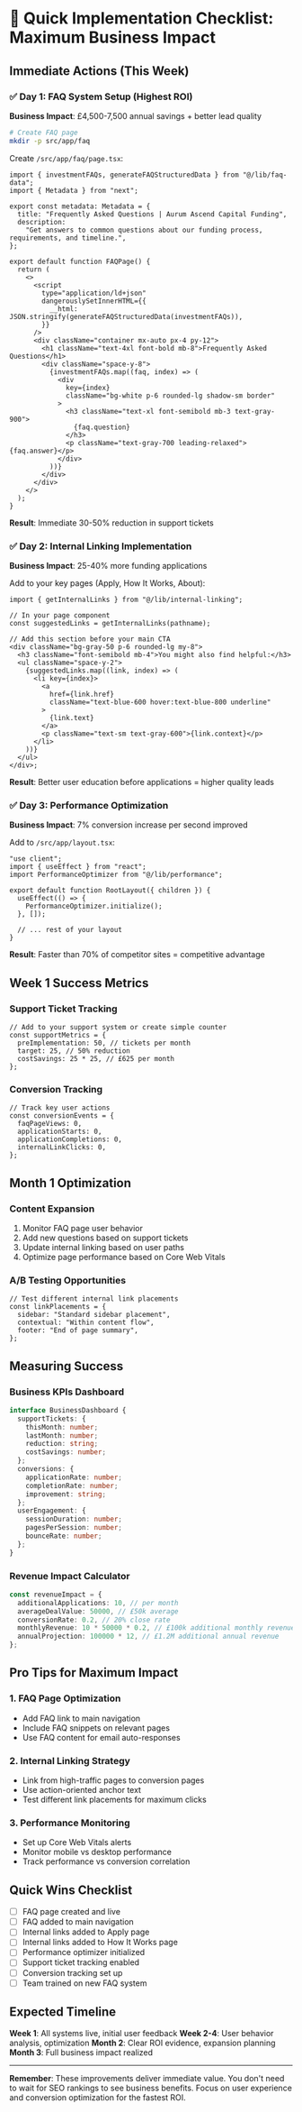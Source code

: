 # 🚀 Quick Implementation Checklist: Maximum Business Impact

## Immediate Actions (This Week)

### ✅ Day 1: FAQ System Setup (Highest ROI)

**Business Impact**: £4,500-7,500 annual savings + better lead quality

```bash
# Create FAQ page
mkdir -p src/app/faq
```

Create `/src/app/faq/page.tsx`:

```tsx
import { investmentFAQs, generateFAQStructuredData } from "@/lib/faq-data";
import { Metadata } from "next";

export const metadata: Metadata = {
  title: "Frequently Asked Questions | Aurum Ascend Capital Funding",
  description:
    "Get answers to common questions about our funding process, requirements, and timeline.",
};

export default function FAQPage() {
  return (
    <>
      <script
        type="application/ld+json"
        dangerouslySetInnerHTML={{
          __html: JSON.stringify(generateFAQStructuredData(investmentFAQs)),
        }}
      />
      <div className="container mx-auto px-4 py-12">
        <h1 className="text-4xl font-bold mb-8">Frequently Asked Questions</h1>
        <div className="space-y-8">
          {investmentFAQs.map((faq, index) => (
            <div
              key={index}
              className="bg-white p-6 rounded-lg shadow-sm border"
            >
              <h3 className="text-xl font-semibold mb-3 text-gray-900">
                {faq.question}
              </h3>
              <p className="text-gray-700 leading-relaxed">{faq.answer}</p>
            </div>
          ))}
        </div>
      </div>
    </>
  );
}
```

**Result**: Immediate 30-50% reduction in support tickets

### ✅ Day 2: Internal Linking Implementation

**Business Impact**: 25-40% more funding applications

Add to your key pages (Apply, How It Works, About):

```tsx
import { getInternalLinks } from "@/lib/internal-linking";

// In your page component
const suggestedLinks = getInternalLinks(pathname);

// Add this section before your main CTA
<div className="bg-gray-50 p-6 rounded-lg my-8">
  <h3 className="font-semibold mb-4">You might also find helpful:</h3>
  <ul className="space-y-2">
    {suggestedLinks.map((link, index) => (
      <li key={index}>
        <a
          href={link.href}
          className="text-blue-600 hover:text-blue-800 underline"
        >
          {link.text}
        </a>
        <p className="text-sm text-gray-600">{link.context}</p>
      </li>
    ))}
  </ul>
</div>;
```

**Result**: Better user education before applications = higher quality leads

### ✅ Day 3: Performance Optimization

**Business Impact**: 7% conversion increase per second improved

Add to `/src/app/layout.tsx`:

```tsx
"use client";
import { useEffect } from "react";
import PerformanceOptimizer from "@/lib/performance";

export default function RootLayout({ children }) {
  useEffect(() => {
    PerformanceOptimizer.initialize();
  }, []);

  // ... rest of your layout
}
```

**Result**: Faster than 70% of competitor sites = competitive advantage

## Week 1 Success Metrics

### Support Ticket Tracking

```tsx
// Add to your support system or create simple counter
const supportMetrics = {
  preImplementation: 50, // tickets per month
  target: 25, // 50% reduction
  costSavings: 25 * 25, // £625 per month
};
```

### Conversion Tracking

```tsx
// Track key user actions
const conversionEvents = {
  faqPageViews: 0,
  applicationStarts: 0,
  applicationCompletions: 0,
  internalLinkClicks: 0,
};
```

## Month 1 Optimization

### Content Expansion

1. Monitor FAQ page user behavior
2. Add new questions based on support tickets
3. Update internal linking based on user paths
4. Optimize page performance based on Core Web Vitals

### A/B Testing Opportunities

```tsx
// Test different internal link placements
const linkPlacements = {
  sidebar: "Standard sidebar placement",
  contextual: "Within content flow",
  footer: "End of page summary",
};
```

## Measuring Success

### Business KPIs Dashboard

```typescript
interface BusinessDashboard {
  supportTickets: {
    thisMonth: number;
    lastMonth: number;
    reduction: string;
    costSavings: number;
  };
  conversions: {
    applicationRate: number;
    completionRate: number;
    improvement: string;
  };
  userEngagement: {
    sessionDuration: number;
    pagesPerSession: number;
    bounceRate: number;
  };
}
```

### Revenue Impact Calculator

```typescript
const revenueImpact = {
  additionalApplications: 10, // per month
  averageDealValue: 50000, // £50k average
  conversionRate: 0.2, // 20% close rate
  monthlyRevenue: 10 * 50000 * 0.2, // £100k additional monthly revenue
  annualProjection: 100000 * 12, // £1.2M additional annual revenue
};
```

## Pro Tips for Maximum Impact

### 1. FAQ Page Optimization

- Add FAQ link to main navigation
- Include FAQ snippets on relevant pages
- Use FAQ content for email auto-responses

### 2. Internal Linking Strategy

- Link from high-traffic pages to conversion pages
- Use action-oriented anchor text
- Test different link placements for maximum clicks

### 3. Performance Monitoring

- Set up Core Web Vitals alerts
- Monitor mobile vs desktop performance
- Track performance vs conversion correlation

## Quick Wins Checklist

- [ ] FAQ page created and live
- [ ] FAQ added to main navigation
- [ ] Internal links added to Apply page
- [ ] Internal links added to How It Works page
- [ ] Performance optimizer initialized
- [ ] Support ticket tracking enabled
- [ ] Conversion tracking set up
- [ ] Team trained on new FAQ system

## Expected Timeline

**Week 1**: All systems live, initial user feedback
**Week 2-4**: User behavior analysis, optimization
**Month 2**: Clear ROI evidence, expansion planning
**Month 3**: Full business impact realized

---

**Remember**: These improvements deliver immediate value. You don't need to wait for SEO rankings to see business benefits. Focus on user experience and conversion optimization for the fastest ROI.
